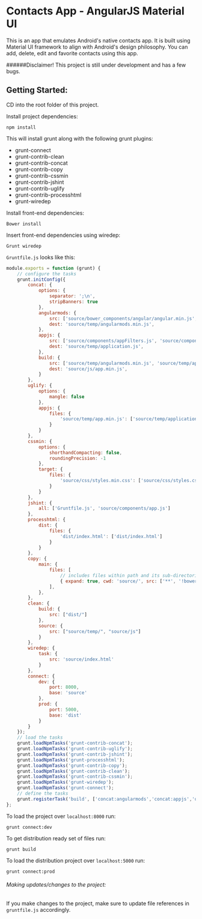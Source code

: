 # Contacts App - AngularJS Material UI

This is an app that emulates Android's native contacts app. It is built using Material UI framework to align with Android's design philosophy. You can add, delete, edit and favorite contacts using this app.

######Disclaimer! 
This project is still under development and has a few bugs.

## Getting Started:

CD into the root folder of this project.

Install project dependencies:
```shell
npm install
```

This will install grunt along with the following grunt plugins:
* grunt-connect
* grunt-contrib-clean
* grunt-contrib-concat
* grunt-contrib-copy
* grunt-contrib-cssmin
* grunt-contrib-jshint
* grunt-contrib-uglify
* grunt-contrib-processhtml
* grunt-wiredep

Install front-end dependencies:
```shell
Bower install
```

Insert front-end dependencies using wiredep:
```shell
Grunt wiredep
```
`Gruntfile.js` looks like this:

```js
module.exports = function (grunt) {
	// configure the tasks
	grunt.initConfig({
		concat: {
			options: {
				separator: ';\n',
				stripBanners: true
			},
			angularmods: {
				src: ['source/bower_components/angular/angular.min.js', 'source/bower_components/angular-animate/angular-animate.min.js', 'source/bower_components/angular-aria/angular-aria.min.js', 'source/bower_components/angular-material/angular-material.min.js', 'source/bower_components/angular-messages/angular-messages.min.js', 'source/bower_components/angular-route/angular-route.min.js'],
				dest: 'source/temp/angularmods.min.js',
			},
			appjs: {
				src: ['source/components/appFilters.js', 'source/components/app.js', 'source/components/appControllers.js', 'source/components/appDirectives.js'],
				dest: 'source/temp/application.js',
			},
			build: {
				src: ['source/temp/angularmods.min.js', 'source/temp/app.min.js'],
				dest: 'source/js/app.min.js',
			}
		},
		uglify: {
			options: {
				mangle: false
			},
			appjs: {
				files: {
					'source/temp/app.min.js': ['source/temp/application.js']
				}
			}
		},
		cssmin: {
			options: {
				shorthandCompacting: false,
				roundingPrecision: -1
			},
			target: {
				files: {
					'source/css/styles.min.css': ['source/css/styles.css','source/bower_components/angular-material/angular-material.css']
				}
			}
		},
		jshint: {
			all: ['Gruntfile.js', 'source/components/app.js']
		},
		processhtml: {
			dist: {
				files: {
					'dist/index.html': ['dist/index.html']
				}
			}
		},
		copy: {
			main: {
				files: [
					// includes files within path and its sub-directories
					{ expand: true, cwd: 'source/', src: ['**', '!bower_components/**', '!components/**'], dest: 'dist/' }
				],
			},
		},
		clean: {
			build: {
				src: ["dist/"]
			},
			source: {
				src: ["source/temp/", "source/js"]
			}
		},
		wiredep: {
			task: {
				src: 'source/index.html'
			}
		},
		connect: {
			dev: {
				port: 8000,
				base: 'source'
			},
			prod: {
				port: 5000,
				base: 'dist'
			}
		}
	});
	// load the tasks
	grunt.loadNpmTasks('grunt-contrib-concat');
	grunt.loadNpmTasks('grunt-contrib-uglify');
	grunt.loadNpmTasks('grunt-contrib-jshint');
	grunt.loadNpmTasks('grunt-processhtml');
	grunt.loadNpmTasks('grunt-contrib-copy');
	grunt.loadNpmTasks('grunt-contrib-clean');
	grunt.loadNpmTasks('grunt-contrib-cssmin');
	grunt.loadNpmTasks('grunt-wiredep');
	grunt.loadNpmTasks('grunt-connect');
	// define the tasks
	grunt.registerTask('build', ['concat:angularmods','concat:appjs','uglify:appjs','concat:build','cssmin','clean','copy','processhtml']);
};
```
To load the project over `localhost:8000` run:
```shell
grunt connect:dev
```

To get distribution ready set of files run: 
```shell
grunt build
```

To load the distribution project over `localhost:5000` run:
```shell
grunt connect:prod
```
###### Making updates/changes to the project:

If you make changes to the project, make sure to update file references in `gruntfile.js` accordingly.
